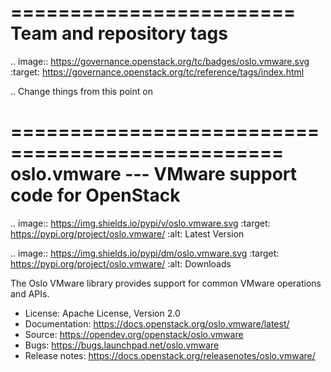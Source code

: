 ========================
Team and repository tags
========================

.. image:: https://governance.openstack.org/tc/badges/oslo.vmware.svg
    :target: https://governance.openstack.org/tc/reference/tags/index.html

.. Change things from this point on

=================================================
oslo.vmware --- VMware support code for OpenStack
=================================================

.. image:: https://img.shields.io/pypi/v/oslo.vmware.svg
    :target: https://pypi.org/project/oslo.vmware/
    :alt: Latest Version

.. image:: https://img.shields.io/pypi/dm/oslo.vmware.svg
    :target: https://pypi.org/project/oslo.vmware/
    :alt: Downloads

The Oslo VMware library provides support for common VMware operations
and APIs.

* License: Apache License, Version 2.0
* Documentation: https://docs.openstack.org/oslo.vmware/latest/
* Source: https://opendev.org/openstack/oslo.vmware
* Bugs: https://bugs.launchpad.net/oslo.vmware
* Release notes: https://docs.openstack.org/releasenotes/oslo.vmware/
